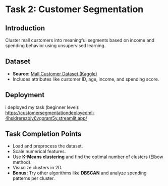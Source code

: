 # Task 2: Customer Segmentation

## Introduction
Cluster mall customers into meaningful segments based on income and spending behavior using unsupervised learning.

## Dataset
- **Source:** [Mall Customer Dataset (Kaggle)](https://www.kaggle.com/)  
- Includes attributes like customer ID, age, income, and spending score.

## Deployment
i  deployed my task (beginner level):
https://customersegmentationdeployedml-4hsidrerezbjv6vqoram5y.streamlit.app/
  
## Task Completion Points
- Load and preprocess the dataset.  
- Scale numerical features.  
- Use **K-Means clustering** and find the optimal number of clusters (Elbow method).  
- Visualize clusters in 2D.  
- **Bonus:** Try other algorithms like **DBSCAN** and analyze spending patterns per cluster.  

